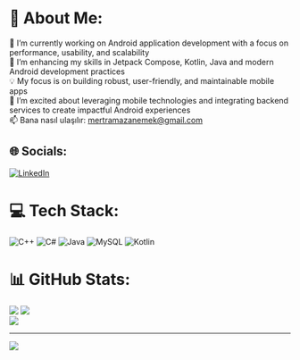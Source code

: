 # 💫 About Me:
🔭 I’m currently working on Android application development with a focus on performance, usability, and scalability<br>🌱 I’m enhancing my skills in Jetpack Compose, Kotlin, Java and modern Android development practices<br>💡 My focus is on building robust, user-friendly, and maintainable mobile apps<br>🚀 I’m excited about leveraging mobile technologies and integrating backend services to create impactful Android experiences<br>📫 Bana nasıl ulaşılır: mertramazanemek@gmail.com


## 🌐 Socials:
[![LinkedIn](https://img.shields.io/badge/LinkedIn-%230077B5.svg?logo=linkedin&logoColor=white)](https://linkedin.com/in/https://www.linkedin.com/in/mert-ramazan-emek/) 

# 💻 Tech Stack:
![C++](https://img.shields.io/badge/c++-%2300599C.svg?style=for-the-badge&logo=c%2B%2B&logoColor=white) ![C#](https://img.shields.io/badge/c%23-%23239120.svg?style=for-the-badge&logo=csharp&logoColor=white) ![Java](https://img.shields.io/badge/java-%23ED8B00.svg?style=for-the-badge&logo=openjdk&logoColor=white) ![MySQL](https://img.shields.io/badge/mysql-4479A1.svg?style=for-the-badge&logo=mysql&logoColor=white) ![Kotlin](https://img.shields.io/badge/kotlin-%237F52FF.svg?style=for-the-badge&logo=kotlin&logoColor=white)
# 📊 GitHub Stats:
![](https://github-readme-stats.vercel.app/api?username=MertRamazanEMEK&theme=dracula&hide_border=true&include_all_commits=false&count_private=false)
![](https://nirzak-streak-stats.vercel.app/?user=MertRamazanEMEK&theme=dracula&hide_border=true)<br/>
![](https://github-readme-stats.vercel.app/api/top-langs/?username=MertRamazanEMEK&theme=dracula&hide_border=true&include_all_commits=false&count_private=false&layout=compact)

---
[![](https://visitcount.itsvg.in/api?id=MertRamazanEMEK&icon=0&color=0)](https://visitcount.itsvg.in)

<!-- Proudly created with GPRM ( https://gprm.itsvg.in ) -->

